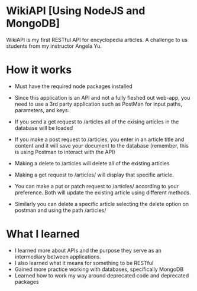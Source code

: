 # WikiAPI [Using NodeJS and MongoDB]
WikiAPI is my first RESTful API for encyclopedia articles. A challenge to us students from my instructor Angela Yu.

# How it works
- Must have the required node packages installed
- Since this application is an API and not a fully fleshed out web-app, you need to use a 3rd party application such as PostMan for input paths, parameters, and keys.


- If you send a get request to /articles all of the exising articles in the database will be loaded
- If you make a post request to /articles, you enter in an article title and content and it will save your document to the database (remember, this is using Postman to interact with the API)
- Making a delete to /articles will delete all of the existing articles

- Making a get request to /articles/<articleTitle> will display that specific article.
- You can make a put or patch request to /articles/<articleTitle> according to your preference. Both will update the existing article using different methods.
- Similarly you can delete a specific article selecting the delete option on postman and using the path /articles/<articleTitle>


# What I learned
- I learned more about APIs and the purpose they serve as an intermediary between applications. 
- I also learned what it means for something to be RESTful
- Gained more practice working with databases, specifically MongoDB
- Learned how to work my way around deprecated code and deprecated packages

